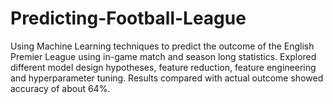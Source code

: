 # Predicting-Football-League
Using Machine Learning techniques to predict the outcome of the English Premier League using in-game match and season long statistics. Explored different model design hypotheses, feature reduction, feature engineering and hyperparameter tuning. Results compared with actual outcome showed accuracy of about 64%.
